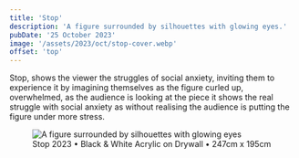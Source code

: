 ```yaml
---
title: 'Stop'
description: 'A figure surrounded by silhouettes with glowing eyes.'
pubDate: '25 October 2023'
image: '/assets/2023/oct/stop-cover.webp'
offset: 'top'
---
```


Stop, shows the viewer the struggles of social anxiety, inviting them to experience it by imagining themselves as the figure curled up, overwhelmed, as the audience is looking at the piece it shows the real struggle with social anxiety as without realising the audience is putting the figure under more stress.


<figure>
  <img src="/assets/2023/oct/stop.webp" alt="A figure surrounded by silhouettes with glowing eyes" />
  <figcaption>Stop 2023 • Black & White Acrylic on Drywall • 247cm x 195cm</figcaption>
</figure>
